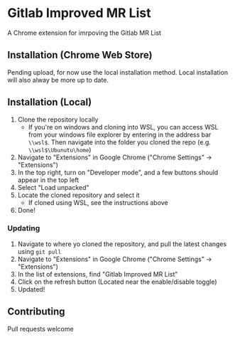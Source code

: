 # Gitlab Improved MR List

A Chrome extension for imrpoving the Gitlab MR List

## Installation (Chrome Web Store)

Pending upload, for now use the local installation method.
Local installation will also alway be more up to date.

## Installation (Local)

1. Clone the repository locally
   -  If you're on windows and cloning into WSL, you can access WSL from
      your windows file explorer by entering in the address bar `\\wsl$`.
      Then navigate into the folder you cloned the repo (e.g. `\\wsl$\Ubunutu\home`)
2. Navigate to "Extensions" in Google Chrome ("Chrome Settings" -> "Extensions")
3. In the top right, turn on "Developer mode", and a few buttons should appear in the top left
4. Select "Load unpacked"
5. Locate the cloned repository and select it
   -  If cloned using WSL, see the instructions above
6. Done!

### Updating

1. Navigate to where yo cloned the repository, and pull the latest changes using `git pull`
2. Navigate to "Extensions" in Google Chrome ("Chrome Settings" -> "Extensions")
3. In the list of extensions, find "Gitlab Improved MR List"
4. Click on the refresh button (Located near the enable/disable toggle)
5. Updated!

## Contributing

Pull requests welcome
